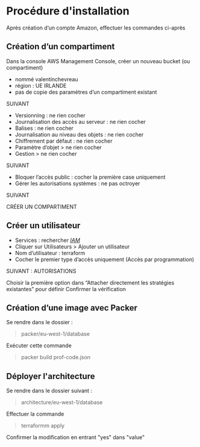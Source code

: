 # Procédure d'installation

Après création d’un compte Amazon, effectuer les commandes ci-après

## Création d’un compartiment
Dans la console AWS Management Console, créer un nouveau bucket (ou compartiment)
- nommé valentinchevreau
- région : UE IRLANDE
- pas de copie des paramètres d’un compartiment existant

SUIVANT

- Versionning : ne rien cocher
- Journalisation des accès au serveur : ne rien cocher
- Balises : ne rien cocher
- Journalisation au niveau des objets : ne rien cocher
- Chiffrement par défaut : ne rien cocher
- Paramètre d’objet > ne rien cocher
- Gestion > ne rien cocher

SUIVANT

- Bloquer l’accès public : cocher la première case uniquement
- Gérer les autorisations systèmes : ne pas octroyer

SUIVANT

CRÉER UN COMPARTIMENT


## Créer un utilisateur
- Services : rechercher *[IAM]()*
- Cliquer sur Utilisateurs > Ajouter un utilisateur
- Nom d’utilisateur : terraform
- Cocher le premier type d’accès uniquement (Accès par programmation)

SUIVANT : AUTORISATIONS

Choisir la première option dans  “Attacher directement les stratégies existantes” pour définir
Confirmer la vérification


## Création d’une image avec Packer
Se rendre dans le dossier :
> packer/eu-west-1/database

Exécuter cette commande
> packer build prof-code.json

## Déployer l'architecture

Se rendre dans le dossier suivant :
> architecture/eu-west-1/database

Effectuer la commande
> terraformm apply

Confirmer la modification en entrant "yes" dans "value"
